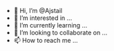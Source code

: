 - 👋 Hi, I’m @Ajstail
- 👀 I’m interested in ...
- 🌱 I’m currently learning ...
- 💞️ I’m looking to collaborate on ...
- 📫 How to reach me ...

<!---
Ajstail/Ajstail is a ✨ special ✨ repository because its `README.md` (this file) appears on your GitHub profile.
You can click the Preview link to take a look at your changes.
--->
